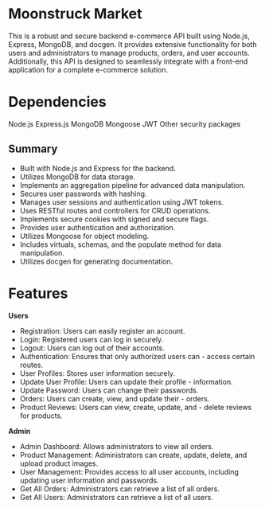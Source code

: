 # Moonstruck Market

This is a robust and secure backend e-commerce API built using Node.js, Express, MongoDB, and docgen. It provides extensive functionality for both users and administrators to manage products, orders, and user accounts. Additionally, this API is designed to seamlessly integrate with a front-end application for a complete e-commerce solution.

# Dependencies

Node.js
Express.js
MongoDB
Mongoose
JWT
Other security packages

## Summary

-   Built with Node.js and Express for the backend.
-   Utilizes MongoDB for data storage.
-   Implements an aggregation pipeline for advanced data manipulation.
-   Secures user passwords with hashing.
-   Manages user sessions and authentication using JWT tokens.
-   Uses RESTful routes and controllers for CRUD operations.
-   Implements secure cookies with signed and secure flags.
-   Provides user authentication and authorization.
-   Utilizes Mongoose for object modeling.
-   Includes virtuals, schemas, and the populate method for data manipulation.
-   Utilizes docgen for generating documentation.

# Features

**Users**

-   Registration: Users can easily register an account.
-   Login: Registered users can log in securely.
-   Logout: Users can log out of their accounts.
-   Authentication: Ensures that only authorized users can - access certain routes.
-   User Profiles: Stores user information securely.
-   Update User Profile: Users can update their profile - information.
-   Update Password: Users can change their passwords.
-   Orders: Users can create, view, and update their - orders.
-   Product Reviews: Users can view, create, update, and - delete reviews for products.

**Admin**

-   Admin Dashboard: Allows administrators to view all orders.
-   Product Management: Administrators can create, update, delete, and upload product images.
-   User Management: Provides access to all user accounts, including updating user information and passwords.
-   Get All Orders: Administrators can retrieve a list of all orders.
-   Get All Users: Administrators can retrieve a list of all users.
